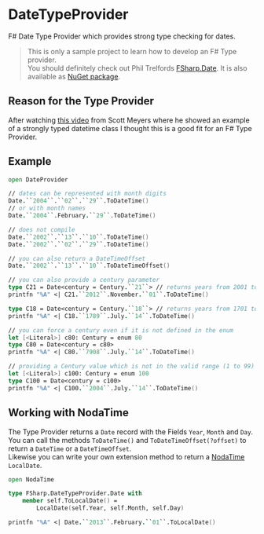 DateTypeProvider
================

F# Date Type Provider which provides strong type checking for dates.

> This is only a sample project to learn how to develop an F# Type provider.    
> You should definitely check out Phil Trelfords [FSharp.Date](https://bitbucket.org/ptrelford/fsharp.date).
> It is also available as [NuGet package](http://www.nuget.org/packages/FSharp.Date/).

Reason for the Type Provider
----------------------------

After watching [this video](https://vimeo.com/97349221) from Scott Meyers
where he showed an example of a strongly typed datetime class
I thought this is a good fit for an F# Type Provider.

Example
-------
```fsharp
open DateProvider

// dates can be represented with month digits
Date.``2004``.``02``.``29``.ToDateTime()
// or with month names
Date.``2004``.February.``29``.ToDateTime()

// does not compile
Date.``2002``.``13``.``10``.ToDateTime()
Date.``2002``.``02``.``29``.ToDateTime()

// you can also return a DateTimeOffset
Date.``2002``.``13``.``10``.ToDateTimeOffset()

// you can also provide a century parameter
type C21 = Date<century = Century.``21``> // returns years from 2001 to 2100
printfn "%A" <| C21.``2012``.November.``01``.ToDateTime()

type C18 = Date<century = Century.``18``> // returns years from 1701 to 1800
printfn "%A" <| C18.``1789``.July.``14``.ToDateTime()

// you can force a century even if it is not defined in the enum
let [<Literal>] c80: Century = enum 80
type C80 = Date<century = c80>
printfn "%A" <| C80.``7908``.July.``14``.ToDateTime()

// providing a Century value which is not in the valid range (1 to 99) the provider falls back to the current century
let [<Literal>] c100: Century = enum 100
type C100 = Date<century = c100>
printfn "%A" <| C100.``2004``.July.``14``.ToDateTime()
```

Working with NodaTime
---------------------

The Type Provider returns a ```Date``` record with the Fields ```Year```, ```Month``` and ```Day```. You can call the methods ```ToDateTime()``` and ```ToDateTimeOffset(?offset)``` to return a ```DateTime``` or a ```DateTimeOffset```.    
Likewise you can write your own extension method to return a [NodaTime](http://nodatime.org/) ```LocalDate```.


```fsharp
open NodaTime

type FSharp.DateTypeProvider.Date with
    member self.ToLocalDate() =
        LocalDate(self.Year, self.Month, self.Day)

printfn "%A" <| Date.``2013``.February.``01``.ToLocalDate()
```
